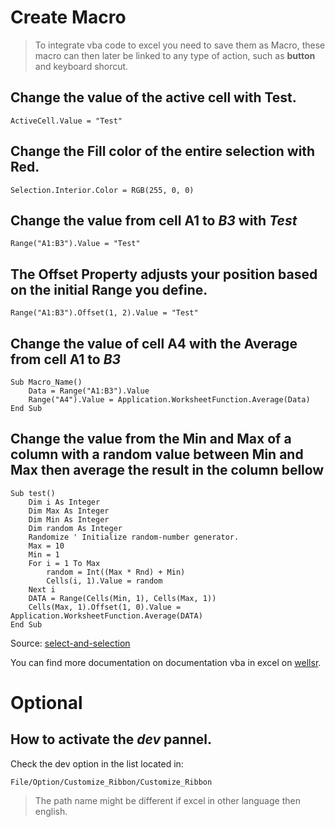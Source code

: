 # Create Macro

> To integrate vba code to excel you need to save them as Macro, these macro can then later be linked to any type of action, such as __button__ and keyboard shorcut.

## Change the value of the active cell with __Test__.
~~~
ActiveCell.Value = "Test"
~~~

## Change the __Fill__ color of the entire selection with __Red__.
~~~
Selection.Interior.Color = RGB(255, 0, 0)
~~~

## Change the value from cell __A1__ to _B3_ with _Test_
~~~
Range("A1:B3").Value = "Test"
~~~

## The Offset Property adjusts your position based on the initial Range you define.
~~~
Range("A1:B3").Offset(1, 2).Value = "Test"
~~~

## Change the value of cell __A4__ with the __Average__ from cell __A1__ to _B3_
~~~
Sub Macro_Name()
    Data = Range("A1:B3").Value
    Range("A4").Value = Application.WorksheetFunction.Average(Data)
End Sub
~~~

## Change the value from the __Min__ and __Max__ of a column with a random value between __Min__ and __Max__ then average the result in the column bellow
~~~
Sub test()
    Dim i As Integer
    Dim Max As Integer
    Dim Min As Integer
    Dim random As Integer
    Randomize ' Initialize random-number generator.
    Max = 10
    Min = 1
    For i = 1 To Max
        random = Int((Max * Rnd) + Min)
        Cells(i, 1).Value = random
    Next i
    DATA = Range(Cells(Min, 1), Cells(Max, 1))
    Cells(Max, 1).Offset(1, 0).Value = Application.WorksheetFunction.Average(DATA)
End Sub
~~~

Source: [select-and-selection](https://wellsr.com/vba/excel/select-and-selection/) 

You can find more documentation on documentation vba in excel on [wellsr](https://wellsr.com/vba/excel/).


# Optional
## How to activate the _dev_ pannel.
Check the dev option in the list located in:
~~~
File/Option/Customize_Ribbon/Customize_Ribbon
~~~
> The path name might be different if excel in other language then english.
